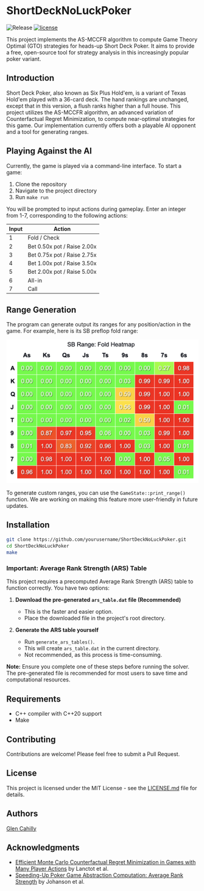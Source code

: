 # ShortDeckNoLuckPoker
![Release](https://img.shields.io/badge/release-v0.0.1-blue)
[![license](https://img.shields.io/github/license/gmc17/ShortDeckNoLuckPoker?style=flat-square)](https://github.com/gmc17/ShortDeckNoLuckPoker/blob/master/LICENSE)

This project implements the AS-MCCFR algorithm to compute Game Theory Optimal (GTO) strategies for heads-up Short Deck Poker. It aims to provide a free, open-source tool for strategy analysis in this increasingly popular poker variant.

## Introduction
Short Deck Poker, also known as Six Plus Hold'em, is a variant of Texas Hold'em played with a 36-card deck. The hand rankings are unchanged, except that in this version, a flush ranks higher than a full house. This project utilizes the AS-MCCFR algorithm, an advanced variation of Counterfactual Regret Minimization, to compute near-optimal strategies for this game. Our implementation currently offers both a playable AI opponent and a tool for generating ranges.

## Playing Against the AI
Currently, the game is played via a command-line interface. To start a game:

1. Clone the repository
2. Navigate to the project directory
3. Run `make run`

You will be prompted to input actions during gameplay. Enter an integer from 1-7, corresponding to the following actions:

| Input | Action                    |
|-------|---------------------------|
| 1     | Fold / Check              |
| 2     | Bet 0.50x pot / Raise 2.00x |
| 3     | Bet 0.75x pot / Raise 2.75x |
| 4     | Bet 1.00x pot / Raise 3.50x |
| 5     | Bet 2.00x pot / Raise 5.00x |
| 6     | All-in                    |
| 7     | Call                      |

## Range Generation
The program can generate output its ranges for any position/action in the game. For example, here is its SB preflop fold range:

![SB Preflop Fold Range](sb_preflop_fold_range.png)

To generate custom ranges, you can use the `GameState::print_range()` function. We are working on making this feature more user-friendly in future updates.

## Installation
```bash
git clone https://github.com/yourusername/ShortDeckNoLuckPoker.git
cd ShortDeckNoLuckPoker
make
```

### Important: Average Rank Strength (ARS) Table

This project requires a precomputed Average Rank Strength (ARS) table to function correctly. You have two options:

1. **Download the pre-generated `ars_table.dat` file (Recommended)**
   - This is the faster and easier option.
   - Place the downloaded file in the project's root directory.

2. **Generate the ARS table yourself**
   - Run `generate_ars_tables()`.
   - This will create `ars_table.dat` in the current directory.
   - Not recommended, as this process is time-consuming.

**Note:** Ensure you complete one of these steps before running the solver. The pre-generated file is recommended for most users to save time and computational resources.

## Requirements
* C++ compiler with C++20 support
* Make

## Contributing
Contributions are welcome! Please feel free to submit a Pull Request.

## License
This project is licensed under the MIT License - see the [LICENSE.md](LICENSE.md) file for details.

## Authors

[Glen Cahilly](https://github.com/gmc17)

## Acknowledgments
- [Efficient Monte Carlo Counterfactual Regret Minimization in Games with Many Player Actions](https://proceedings.neurips.cc/paper_files/paper/2012/file/3df1d4b96d8976ff5986393e8767f5b2-Paper.pdf) by Lanctot et al.
- [Speeding-Up Poker Game Abstraction Computation: Average Rank Strength](https://cdn.aaai.org/ocs/ws/ws1014/7083-30526-1-PB.pdf) by Johanson et al.
